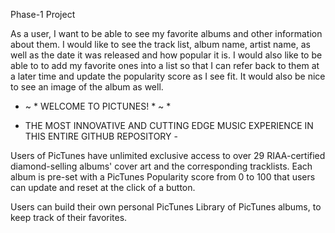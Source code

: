 Phase-1 Project

As a user, I want to be able to see my favorite albums and other information about them. I would like to see the track list, album name, artist name, as well as the date it was released and how popular it is. I would also like to be able to to add my favorite ones into a list so that I can refer back to them at a later time and update the popularity score as I see fit. It would also be nice to see an image of the album as well. 

* ~ * WELCOME TO PICTUNES! * ~ *

- THE MOST INNOVATIVE AND CUTTING EDGE MUSIC EXPERIENCE IN THIS ENTIRE GITHUB REPOSITORY -

Users of PicTunes have unlimited exclusive access to over 29 RIAA-certified diamond-selling albums' cover art and the corresponding tracklists. Each album is pre-set with a PicTunes Popularity score from 0 to 100 that users can update and reset at the click of a button. 

Users can build their own personal PicTunes Library of PicTunes albums, to keep track of their favorites. 